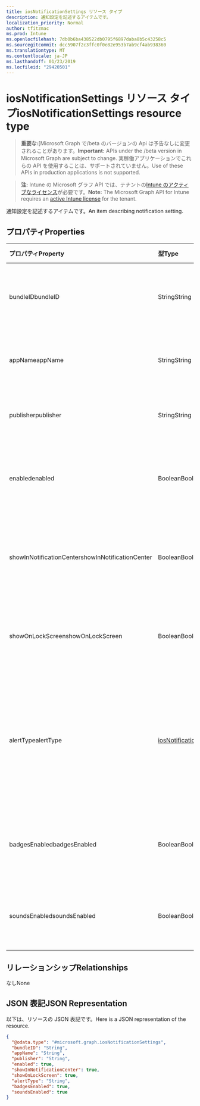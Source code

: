 ```yaml
---
title: iosNotificationSettings リソース タイプ
description: 通知設定を記述するアイテムです。
localization_priority: Normal
author: tfitzmac
ms.prod: Intune
ms.openlocfilehash: 7db0b6ba438522db0795f6897daba8b5c43258c5
ms.sourcegitcommit: dcc5907f2c3ffc0f0e82e953b7ab9cf4ab938360
ms.translationtype: MT
ms.contentlocale: ja-JP
ms.lasthandoff: 01/23/2019
ms.locfileid: "29420501"
---
```

# <a name="iosnotificationsettings-resource-type"></a><span data-ttu-id="cc961-103">iosNotificationSettings リソース タイプ</span><span class="sxs-lookup"><span data-stu-id="cc961-103">iosNotificationSettings resource type</span></span>

> <span data-ttu-id="cc961-104">**重要な:**[Microsoft Graph で/beta のバージョンの Api は予告なしに変更されることがあります。</span><span class="sxs-lookup"><span data-stu-id="cc961-104">**Important:** APIs under the /beta version in Microsoft Graph are subject to change.</span></span> <span data-ttu-id="cc961-105">実稼働アプリケーションでこれらの API を使用することは、サポートされていません。</span><span class="sxs-lookup"><span data-stu-id="cc961-105">Use of these APIs in production applications is not supported.</span></span>

> <span data-ttu-id="cc961-106">**注:** Intune の Microsoft グラフ API では、テナントの[Intune のアクティブなライセンス](https://go.microsoft.com/fwlink/?linkid=839381)が必要です。</span><span class="sxs-lookup"><span data-stu-id="cc961-106">**Note:** The Microsoft Graph API for Intune requires an [active Intune license](https://go.microsoft.com/fwlink/?linkid=839381) for the tenant.</span></span>

<span data-ttu-id="cc961-107">通知設定を記述するアイテムです。</span><span class="sxs-lookup"><span data-stu-id="cc961-107">An item describing notification setting.</span></span>

## <a name="properties"></a><span data-ttu-id="cc961-108">プロパティ</span><span class="sxs-lookup"><span data-stu-id="cc961-108">Properties</span></span>
|<span data-ttu-id="cc961-109">プロパティ</span><span class="sxs-lookup"><span data-stu-id="cc961-109">Property</span></span>|<span data-ttu-id="cc961-110">型</span><span class="sxs-lookup"><span data-stu-id="cc961-110">Type</span></span>|<span data-ttu-id="cc961-111">説明</span><span class="sxs-lookup"><span data-stu-id="cc961-111">Description</span></span>|
|:---|:---|:---|
|<span data-ttu-id="cc961-112">bundleID</span><span class="sxs-lookup"><span data-stu-id="cc961-112">bundleID</span></span>|<span data-ttu-id="cc961-113">String</span><span class="sxs-lookup"><span data-stu-id="cc961-113">String</span></span>|<span data-ttu-id="cc961-114">これらの通知設定を適用するアプリのバンドル ID。</span><span class="sxs-lookup"><span data-stu-id="cc961-114">Bundle id of app to which to apply these notification settings.</span></span>|
|<span data-ttu-id="cc961-115">appName</span><span class="sxs-lookup"><span data-stu-id="cc961-115">appName</span></span>|<span data-ttu-id="cc961-116">String</span><span class="sxs-lookup"><span data-stu-id="cc961-116">String</span></span>|<span data-ttu-id="cc961-117">bundleID に関連するアプリケーション名。</span><span class="sxs-lookup"><span data-stu-id="cc961-117">Application name to be associated with the bundleID.</span></span>|
|<span data-ttu-id="cc961-118">publisher</span><span class="sxs-lookup"><span data-stu-id="cc961-118">publisher</span></span>|<span data-ttu-id="cc961-119">String</span><span class="sxs-lookup"><span data-stu-id="cc961-119">String</span></span>|<span data-ttu-id="cc961-120">bundleID に関連するパブリッシャー。</span><span class="sxs-lookup"><span data-stu-id="cc961-120">Publisher to be associated with the bundleID.</span></span>|
|<span data-ttu-id="cc961-121">enabled</span><span class="sxs-lookup"><span data-stu-id="cc961-121">enabled</span></span>|<span data-ttu-id="cc961-122">Boolean</span><span class="sxs-lookup"><span data-stu-id="cc961-122">Boolean</span></span>|<span data-ttu-id="cc961-123">通知がこのアプリで許可されているかどうかを示します。</span><span class="sxs-lookup"><span data-stu-id="cc961-123">Indicates whether notifications are allowed for this app.</span></span>|
|<span data-ttu-id="cc961-124">showInNotificationCenter</span><span class="sxs-lookup"><span data-stu-id="cc961-124">showInNotificationCenter</span></span>|<span data-ttu-id="cc961-125">Boolean</span><span class="sxs-lookup"><span data-stu-id="cc961-125">Boolean</span></span>|<span data-ttu-id="cc961-126">通知センターに通知を表示できるかどうかを示します。</span><span class="sxs-lookup"><span data-stu-id="cc961-126">Indicates whether notifications can be shown in notification center.</span></span>|
|<span data-ttu-id="cc961-127">showOnLockScreen</span><span class="sxs-lookup"><span data-stu-id="cc961-127">showOnLockScreen</span></span>|<span data-ttu-id="cc961-128">Boolean</span><span class="sxs-lookup"><span data-stu-id="cc961-128">Boolean</span></span>|<span data-ttu-id="cc961-129">ロック画面に通知を表示できるかどうかを示します。</span><span class="sxs-lookup"><span data-stu-id="cc961-129">Indicates whether notifications can be shown on the lock screen.</span></span>|
|<span data-ttu-id="cc961-130">alertType</span><span class="sxs-lookup"><span data-stu-id="cc961-130">alertType</span></span>|[<span data-ttu-id="cc961-131">iosNotificationAlertType</span><span class="sxs-lookup"><span data-stu-id="cc961-131">iosNotificationAlertType</span></span>](../resources/intune-deviceconfig-iosnotificationalerttype.md)|<span data-ttu-id="cc961-132">このアプリの通知用の警告の種類を示します。</span><span class="sxs-lookup"><span data-stu-id="cc961-132">Indicates the type of alert for notifications for this app.</span></span> <span data-ttu-id="cc961-133">可能な値は、`deviceDefault`、`banner`、`modal`、`none` です。</span><span class="sxs-lookup"><span data-stu-id="cc961-133">Possible values are: `deviceDefault`, `banner`, `modal`, `none`.</span></span>|
|<span data-ttu-id="cc961-134">badgesEnabled</span><span class="sxs-lookup"><span data-stu-id="cc961-134">badgesEnabled</span></span>|<span data-ttu-id="cc961-135">Boolean</span><span class="sxs-lookup"><span data-stu-id="cc961-135">Boolean</span></span>|<span data-ttu-id="cc961-136">バッジがこのアプリで許可されているかどうかを示します。</span><span class="sxs-lookup"><span data-stu-id="cc961-136">Indicates whether badges are allowed for this app.</span></span>|
|<span data-ttu-id="cc961-137">soundsEnabled</span><span class="sxs-lookup"><span data-stu-id="cc961-137">soundsEnabled</span></span>|<span data-ttu-id="cc961-138">Boolean</span><span class="sxs-lookup"><span data-stu-id="cc961-138">Boolean</span></span>|<span data-ttu-id="cc961-139">サウンドがこのアプリで許可されているかどうかを示します。</span><span class="sxs-lookup"><span data-stu-id="cc961-139">Indicates whether sounds are allowed for this app.</span></span>|

## <a name="relationships"></a><span data-ttu-id="cc961-140">リレーションシップ</span><span class="sxs-lookup"><span data-stu-id="cc961-140">Relationships</span></span>
<span data-ttu-id="cc961-141">なし</span><span class="sxs-lookup"><span data-stu-id="cc961-141">None</span></span>

## <a name="json-representation"></a><span data-ttu-id="cc961-142">JSON 表記</span><span class="sxs-lookup"><span data-stu-id="cc961-142">JSON Representation</span></span>
<span data-ttu-id="cc961-143">以下は、リソースの JSON 表記です。</span><span class="sxs-lookup"><span data-stu-id="cc961-143">Here is a JSON representation of the resource.</span></span>
<!-- {
  "blockType": "resource",
  "@odata.type": "microsoft.graph.iosNotificationSettings"
}
-->
``` json
{
  "@odata.type": "#microsoft.graph.iosNotificationSettings",
  "bundleID": "String",
  "appName": "String",
  "publisher": "String",
  "enabled": true,
  "showInNotificationCenter": true,
  "showOnLockScreen": true,
  "alertType": "String",
  "badgesEnabled": true,
  "soundsEnabled": true
}
```




